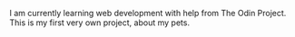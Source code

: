 I am currently learning web development with help from The Odin Project. This is my first very own project, about my pets.
